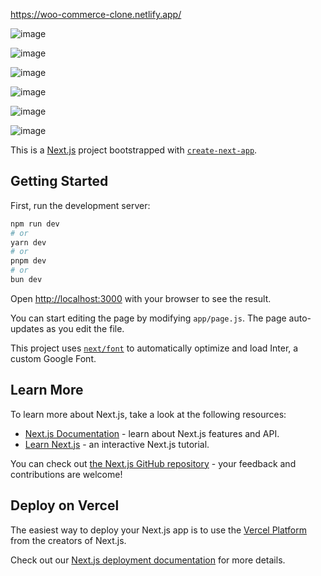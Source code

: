https://woo-commerce-clone.netlify.app/


![image](https://github.com/ewanin/woo-commerce/assets/70193546/867ada64-2acf-4ac1-90e8-9efc1e9aec7c)

![image](https://github.com/ewanin/woo-commerce/assets/70193546/cd9a36b6-dace-4035-b7b6-a30d22a292c6)

![image](https://github.com/ewanin/woo-commerce/assets/70193546/1f57610c-db9b-480e-8ceb-d5b98a2ba6e0)

![image](https://github.com/ewanin/woo-commerce/assets/70193546/7402182c-1ca7-4630-a97a-dd10870b2ce4)

![image](https://github.com/ewanin/woo-commerce/assets/70193546/3adaf0eb-d18e-4112-9fb6-688611e926b7)

![image](https://github.com/ewanin/woo-commerce/assets/70193546/ceab9c01-648d-4764-b6cb-5b6b5f5af824)


This is a [Next.js](https://nextjs.org/) project bootstrapped with [`create-next-app`](https://github.com/vercel/next.js/tree/canary/packages/create-next-app).

## Getting Started

First, run the development server:

```bash
npm run dev
# or
yarn dev
# or
pnpm dev
# or
bun dev
```

Open [http://localhost:3000](http://localhost:3000) with your browser to see the result.

You can start editing the page by modifying `app/page.js`. The page auto-updates as you edit the file.

This project uses [`next/font`](https://nextjs.org/docs/basic-features/font-optimization) to automatically optimize and load Inter, a custom Google Font.

## Learn More

To learn more about Next.js, take a look at the following resources:

- [Next.js Documentation](https://nextjs.org/docs) - learn about Next.js features and API.
- [Learn Next.js](https://nextjs.org/learn) - an interactive Next.js tutorial.

You can check out [the Next.js GitHub repository](https://github.com/vercel/next.js/) - your feedback and contributions are welcome!

## Deploy on Vercel

The easiest way to deploy your Next.js app is to use the [Vercel Platform](https://vercel.com/new?utm_medium=default-template&filter=next.js&utm_source=create-next-app&utm_campaign=create-next-app-readme) from the creators of Next.js.

Check out our [Next.js deployment documentation](https://nextjs.org/docs/deployment) for more details.
